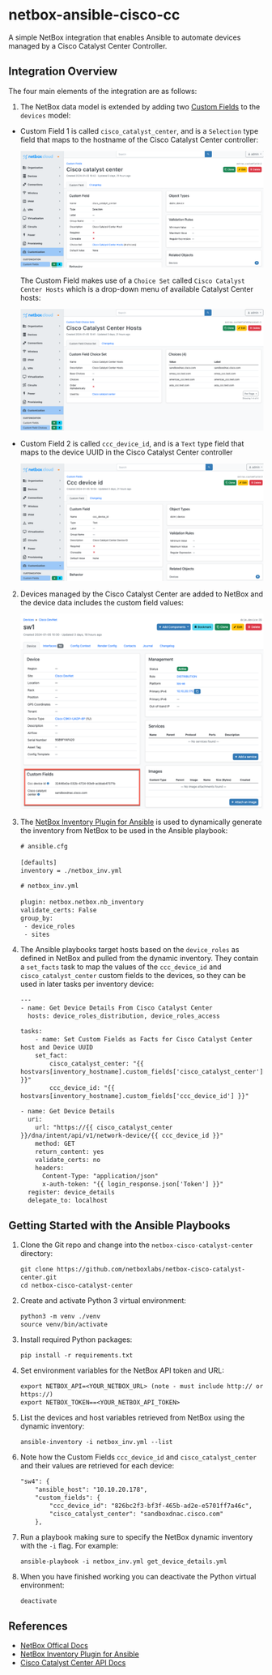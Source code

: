 # netbox-ansible-cisco-cc

A simple NetBox integration that enables Ansible to automate devices managed by a Cisco Catalyst Center Controller.

## Integration Overview

The four main elements of the integration are as follows: 

1. The NetBox data model is extended by adding two [Custom Fields](https://docs.netbox.dev/en/stable/customization/custom-fields/) to the `devices` model: 

- Custom Field 1 is called `cisco_catalyst_center`, and is a `Selection` type field that maps to the hostname of the Cisco Catalyst Center controller:

    ![custom field](/images/ccc_netbox_cf_1.png)

    The Custom Field makes use of a `Choice Set` called `Cisco Catalyst Center Hosts` which is a drop-down menu of available Catalyst Center hosts:

    ![choice set](/images/ccc_cf_choice_set.png)

- Custom Field 2 is called `ccc_device_id`, and is a `Text` type field that maps to the device UUID in the Cisco Catalyst Center controller

    ![device ID](/images/ccc_netbox_cf_2.png)

2. Devices managed by the Cisco Catalyst Center are added to NetBox and the device data includes the custom field values: 

    ![netbox device](/images/ccc_netbox_device_details.png)

3. The [NetBox Inventory Plugin for Ansible](https://docs.ansible.com/ansible/latest/collections/netbox/netbox/nb_inventory_inventory.html) is used to dynamically generate the inventory from NetBox to be used in the Ansible playbook:

    ```
    # ansible.cfg

    [defaults]
    inventory = ./netbox_inv.yml
    ```

    ```
    # netbox_inv.yml

    plugin: netbox.netbox.nb_inventory
    validate_certs: False
    group_by: 
     - device_roles
     - sites
    ```
    
4. The Ansible playbooks target hosts based on the `device_roles` as defined in NetBox and pulled from the dynamic inventory. They contain a `set_facts` task to map the values of the `ccc_device_id` and `cisco_catalyst_center` custom fields to the devices, so they can be used in later tasks per inventory device: 

    ```
    ---
    - name: Get Device Details From Cisco Catalyst Center
      hosts: device_roles_distribution, device_roles_access
    ```

    ```
    tasks:
        - name: Set Custom Fields as Facts for Cisco Catalyst Center host and Device UUID
        set_fact:
            cisco_catalyst_center: "{{ hostvars[inventory_hostname].custom_fields['cisco_catalyst_center'] }}"
            ccc_device_id: "{{ hostvars[inventory_hostname].custom_fields['ccc_device_id'] }}"
    ```

    ```
    - name: Get Device Details
      uri:
        url: "https://{{ cisco_catalyst_center }}/dna/intent/api/v1/network-device/{{ ccc_device_id }}"
        method: GET
        return_content: yes
        validate_certs: no
        headers:
          Content-Type: "application/json"
          x-auth-token: "{{ login_response.json['Token'] }}"
      register: device_details
      delegate_to: localhost
    ``` 

## Getting Started with the Ansible Playbooks

1. Clone the Git repo and change into the `netbox-cisco-catalyst-center` directory:
    ```
    git clone https://github.com/netboxlabs/netbox-cisco-catalyst-center.git
    cd netbox-cisco-catalyst-center
    ```
2. Create and activate Python 3 virtual environment:
    ```
    python3 -m venv ./venv
    source venv/bin/activate
    ```
3. Install required Python packages:
    ```
    pip install -r requirements.txt
    ```
4. Set environment variables for the NetBox API token and URL:
    ```
    export NETBOX_API=<YOUR_NETBOX_URL> (note - must include http:// or https://) 
    export NETBOX_TOKEN==<YOUR_NETBOX_API_TOKEN>
    ```
5. List the devices and host variables retrieved from NetBox using the dynamic inventory: 
    ```
    ansible-inventory -i netbox_inv.yml --list
    ```
6. Note how the Custom Fields `ccc_device_id` and `cisco_catalyst_center` and their values are retrieved for each device:
    ```
    "sw4": {
        "ansible_host": "10.10.20.178",
        "custom_fields": {
            "ccc_device_id": "826bc2f3-bf3f-465b-ad2e-e5701ff7a46c",
            "cisco_catalyst_center": "sandboxdnac.cisco.com"
        },
    ```
7. Run a playbook making sure to specify the NetBox dynamic inventory with the `-i` flag. For example:
    ```
    ansible-playbook -i netbox_inv.yml get_device_details.yml
    ```
8. When you have finished working you can deactivate the Python virtual environment:
    ```
    deactivate
    ```

## References
- [NetBox Offical Docs](https://docs.netbox.dev/en/stable/)
- [NetBox Inventory Plugin for Ansible](https://docs.ansible.com/ansible/latest/collections/netbox/netbox/nb_inventory_inventory.html)
- [Cisco Catalyst Center API Docs](https://developer.cisco.com/docs/dna-center/2-3-7/)
